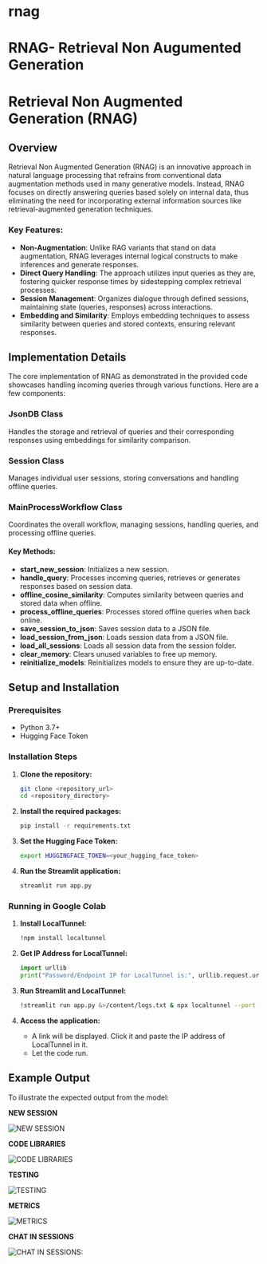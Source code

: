 # rnag
# RNAG- Retrieval Non Augumented Generation


# Retrieval Non Augmented Generation (RNAG)

## Overview

Retrieval Non Augmented Generation (RNAG) is an innovative approach in natural language processing that refrains from conventional data augmentation methods used in many generative models. Instead, RNAG focuses on directly answering queries based solely on internal data, thus eliminating the need for incorporating external information sources like retrieval-augmented generation techniques.

### Key Features:
- **Non-Augmentation**: Unlike RAG variants that stand on data augmentation, RNAG leverages internal logical constructs to make inferences and generate responses.
- **Direct Query Handling**: The approach utilizes input queries as they are, fostering quicker response times by sidestepping complex retrieval processes.
- **Session Management**: Organizes dialogue through defined sessions, maintaining state (queries, responses) across interactions.
- **Embedding and Similarity**: Employs embedding techniques to assess similarity between queries and stored contexts, ensuring relevant responses.

## Implementation Details

The core implementation of RNAG as demonstrated in the provided code showcases handling incoming queries through various functions. Here are a few components:

### JsonDB Class
Handles the storage and retrieval of queries and their corresponding responses using embeddings for similarity comparison.

### Session Class
Manages individual user sessions, storing conversations and handling offline queries.

### MainProcessWorkflow Class
Coordinates the overall workflow, managing sessions, handling queries, and processing offline queries.

#### Key Methods:
- **start_new_session**: Initializes a new session.
- **handle_query**: Processes incoming queries, retrieves or generates responses based on session data.
- **offline_cosine_similarity**: Computes similarity between queries and stored data when offline.
- **process_offline_queries**: Processes stored offline queries when back online.
- **save_session_to_json**: Saves session data to a JSON file.
- **load_session_from_json**: Loads session data from a JSON file.
- **load_all_sessions**: Loads all session data from the session folder.
- **clear_memory**: Clears unused variables to free up memory.
- **reinitialize_models**: Reinitializes models to ensure they are up-to-date.

## Setup and Installation

### Prerequisites
- Python 3.7+
- Hugging Face Token

### Installation Steps

1. **Clone the repository:**
    ```sh
    git clone <repository_url>
    cd <repository_directory>
    ```

2. **Install the required packages:**
    ```sh
    pip install -r requirements.txt
    ```

3. **Set the Hugging Face Token:**
    ```sh
    export HUGGINGFACE_TOKEN=<your_hugging_face_token>
    ```

4. **Run the Streamlit application:**
    ```sh
    streamlit run app.py
    ```

### Running in Google Colab

1. **Install LocalTunnel:**
    ```sh
    !npm install localtunnel
    ```

2. **Get IP Address for LocalTunnel:**
    ```python
    import urllib
    print("Password/Endpoint IP for LocalTunnel is:", urllib.request.urlopen('https://ipv4.icanhazip.com').read().decode('utf8').strip("\n"))
    ```

3. **Run Streamlit and LocalTunnel:**
    ```sh
    !streamlit run app.py &>/content/logs.txt & npx localtunnel --port 8501
    ```

4. **Access the application:**
    - A link will be displayed. Click it and paste the IP address of LocalTunnel in it.
    - Let the code run.

## Example Output

To illustrate the expected output from the model:





**NEW SESSION**

![NEW SESSION](https://lh3.googleusercontent.com/pw/AP1GczORSVgIszggWiEfsWEfH7es4wkt02cVeqnLsBhZjCZirihgpWvHo5vdIzRl5XQpx0Nvcfu2UQmJOlXnllO1iE8M0jEFMueOmbM5VhJvoSDJLiVor4HbTfqxjIaGISSEDpvnkhHvHODAWfV7JzFVQ06L=w1915-h898-s-no-gm)

**CODE LIBRARIES**

![CODE LIBRARIES](https://lh3.googleusercontent.com/pw/AP1GczPe9kXYacU2r8Bgq-v1jnZ7bFn0JbvLvJkkgxz1k9zUyan9lunX1RLtKZIi9rukqU_M9JhE66J6fRvQS6p6Cq-vc_Xhd257en-_dDHHn_8e_ItQ8lPdV6BZaNXIVg-kMXqDxC7ftDnqp4xD-8iWkisQ=w1513-h825-s-no-gm)

**TESTING**

![TESTING](https://lh3.googleusercontent.com/pw/AP1GczO0wzjK-fAff-239hL_eDRky3nEw8Fe0iNLBpQWj6o8iiAWQssTQZx5wjTc4pkof78omwma0SVVh40U9KuATblFHVbyEpc33ajYUa53GG2rL0u25eoCry2v-v4rlnHgcCYUs2_Xo53KLqgXDW-xaIfc=w1514-h835-s-no-gm)

**METRICS**

![METRICS](https://lh3.googleusercontent.com/pw/AP1GczOjo-AwaDpXx0QXGW3O9CWcPA3DYGscknEHiEsxxr1nUprClbiqGlZVyYuABy0h3Q3KehMJFnzYfxQLIunYjXtzgwvR80CoOPlo-ufZeQ_K_bLOsuzFZQ4DoTzZBbCvVFa3knOijjAIWPxDIcY-6IMK=w1475-h805-s-no-gm)

**CHAT IN SESSIONS**

![CHAT IN SESSIONS:](https://lh3.googleusercontent.com/pw/AP1GczNCUaqqTFjKllM-WcN2gBzu5hlH-OTpWyWj29aebjxOz51wlPo5B2WUHNp7ooIEvReRT92FDodwaFUv4EgkvblSBoXBEkFcAJ8-LifB-QDKk4GLhi6r7zfEcOPngCJEwVbxk6cCQK4ddCgWQN2ZeXnK=w1913-h887-s-no-gm)
